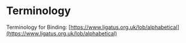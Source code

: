 # Terminology

Terminology for Binding: [https://www.ligatus.org.uk/lob/alphabetical](https://www.ligatus.org.uk/lob/alphabetical)

